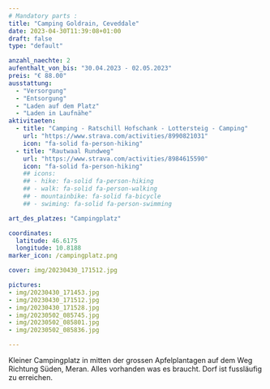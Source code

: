 ```yaml
---
# Mandatory parts :
title: "Camping Goldrain, Ceveddale"
date: 2023-04-30T11:39:08+01:00
draft: false
type: "default"

anzahl_naechte: 2
aufenthalt_von_bis: "30.04.2023 - 02.05.2023"
preis: "€ 88.00"
ausstattung:
  - "Versorgung"
  - "Entsorgung"
  - "Laden auf dem Platz"
  - "Laden in Laufnähe"
aktivitaeten:
  - title: "Camping - Ratschill Hofschank - Lottersteig - Camping"
    url: "https://www.strava.com/activities/8990821031"
    icon: "fa-solid fa-person-hiking"
  - title: "Rautwaal Rundweg"
    url: "https://www.strava.com/activities/8984615590"
    icon: "fa-solid fa-person-hiking"
    ## icons:
    ## - hike: fa-solid fa-person-hiking
    ## - walk: fa-solid fa-person-walking
    ## - mountainbike: fa-solid fa-bicycle
    ## - swiming: fa-solid fa-person-swimming

art_des_platzes: "Campingplatz"

coordinates:
  latitude: 46.6175
  longitude: 10.8188
marker_icon: /campingplatz.png

cover: img/20230430_171512.jpg

pictures: 
- img/20230430_171453.jpg
- img/20230430_171512.jpg
- img/20230430_171528.jpg
- img/20230502_085745.jpg
- img/20230502_085801.jpg
- img/20230502_085836.jpg

---
```

Kleiner Campingplatz in mitten der grossen Apfelplantagen auf dem Weg Richtung Süden, Meran. Alles vorhanden was es braucht. Dorf ist fussläufig zu erreichen.